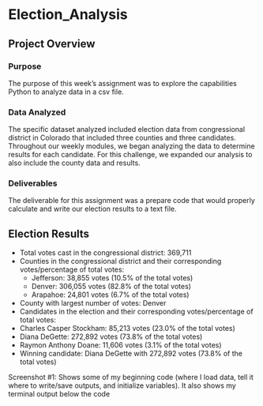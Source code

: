 # Election_Analysis

## Project Overview

### Purpose
The purpose of this week’s assignment was to explore the capabilities Python to analyze data in a csv file.    

### Data Analyzed
The specific dataset analyzed included election data from congressional district in Colorado that included three counties and three candidates. Throughout our weekly modules, we began analyzing the data to determine results for each candidate.  For this challenge, we expanded our analysis to also include the county data and results.  
### Deliverables
The deliverable for this assignment was a prepare code that would properly calculate and write our election results to a text file.  

## Election Results
- Total votes cast in the congressional district: 369,711
- Counties in the congressional district and their corresponding votes/percentage of total votes:
  - Jefferson: 38,855 votes (10.5% of the total votes)
  - Denver: 306,055 votes (82.8% of the total votes)
  - Arapahoe: 24,801 votes (6.7% of the total votes)
- County with largest number of votes: Denver
-	Candidates in the election and their corresponding votes/percentage of total votes:
  -	Charles Casper Stockham: 85,213 votes (23.0% of the total votes)
  -	Diana DeGette: 272,892 votes (73.8% of the total votes)
  -	Raymon Anthony Doane: 11,606 votes (3.1% of the total votes)
-	Winning candidate: Diana DeGette with 272,892 votes (73.8% of the total votes)

Screenshot #1: Shows some of my beginning code (where I load data, tell it where to write/save outputs, and initialize variables).  It also shows my terminal output below the code
